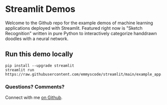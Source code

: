 # Streamlit Demos
Welcome to the Github repo for the example demos of machine learning applications deployed with Streamlit.
Featured right now is "Sketch Recognition" written in pure Python to interactively categorize handdrawn doodles with a neural network.

## Run this demo locally
```
pip install --upgrade streamlit
streamlit run https://raw.githubusercontent.com/emmyscode/streamlit/main/example_app.py
```
### Questions? Comments?

Connect with me [on Github](https://github.com/emmyscode).
